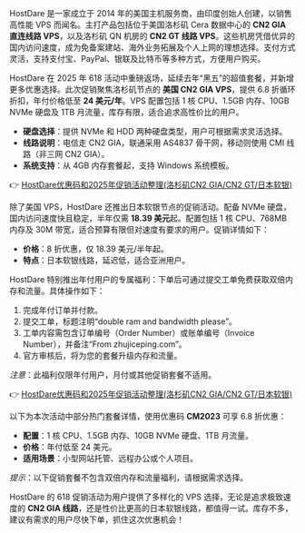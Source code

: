 

HostDare 是一家成立于 2014 年的美国主机服务商，由印度创始人创建，以销售高性能 VPS 而闻名。主打产品包括位于美国洛杉矶 Cera 数据中心的 **CN2 GIA 直连线路 VPS**，以及洛杉矶 QN 机房的 **CN2 GT 线路 VPS**。这些机房凭借优异的国内访问速度，成为免备案建站、海外业务拓展及个人上网的理想选择。支付方式灵活，支持支付宝、PayPal、银联及比特币等多种方式，方便用户购买。


HostDare 在 2025 年 618 活动中重磅返场，延续去年“黑五”的超值套餐，并新增更多优惠选择。此次促销聚焦洛杉矶节点的 **美国 CN2 GIA VPS**，提供 6.8 折循环折扣，年付价格低至 **24 美元/年**。VPS 配置包括 1 核 CPU、1.5GB 内存、10GB NVMe 硬盘及 1TB 月流量，库存有限，适合追求高性价比的用户。

- **硬盘选择**：提供 NVMe 和 HDD 两种硬盘类型，用户可根据需求灵活选择。
- **线路说明**：电信走 CN2 GIA，联通采用 AS4837 骨干网，移动则使用 CMI 线路（非三网 CN2 GIA）。
- **系统支持**：从 4GB 内存套餐起，支持 Windows 系统模板。

👉 [HostDare优惠码和2025年促销活动整理(洛杉矶CN2 GIA/CN2 GT/日本软银)](https://bit.ly/hostdare)


除了美国 VPS，HostDare 还推出日本软银节点的促销活动。配备 NVMe 硬盘，国内访问速度快且稳定，半年仅需 **18.39 美元**起。配置包括 1 核 CPU、768MB 内存及 30M 带宽，适合预算有限但对速度有要求的用户。促销详情如下：

- **价格**：8 折优惠，仅 18.39 美元/半年起。
- **特点**：日本软银线路，延迟低，适合亚洲用户。


HostDare 特别推出年付用户的专属福利：下单后可通过提交工单免费获取双倍内存和流量。具体操作如下：

1. 完成年付订单并付款。
2. 提交工单，标题注明“double ram and bandwidth please”。
3. 工单内容需包含订单编号（Order Number）或账单编号（Invoice Number），并备注“From zhujiceping.com”。
4. 官方审核后，将为您的套餐升级内存和流量。

*注意*：此福利仅限年付用户，月付或其他促销套餐不适用。

👉 [HostDare优惠码和2025年促销活动整理(洛杉矶CN2 GIA/CN2 GT/日本软银)](https://bit.ly/hostdare)


以下为本次活动中部分热门套餐详情，使用优惠码 **CM2023** 可享 6.8 折优惠：

- **配置**：1 核 CPU、1.5GB 内存、10GB NVMe 硬盘、1TB 月流量。
- **价格**：年付低至 24 美元。
- **适用场景**：小型网站托管、远程办公或个人项目。

*提示*：以下促销套餐不包含双倍内存和流量福利，请根据需求选择。


HostDare 的 618 促销活动为用户提供了多样化的 VPS 选择，无论是追求极致速度的 **CN2 GIA 线路**，还是性价比更高的日本软银线路，都值得一试。库存不多，建议有需求的用户尽快下单，抓住这次优惠机会！
